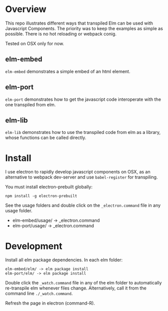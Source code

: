 # Overview

This repo illustrates different ways that transpiled Elm can be used with Javascript Components. The priority was to keep the examples as simple as possible. There is no hot reloading or webpack conig.

Tested on OSX only for now.

## elm-embed

`elm-embed` demonstrates a simple embed of an html element.

## elm-port

`elm-port` demonstrates how to get the javascript code interoperate with the one transpiled from elm.

## elm-lib

`elm-lib` demonstrates how to use the transpiled code from elm as a library, whose functions can be called directly.


# Install

I use electron to rapidly develop javascript components on OSX, as an alternative to webpack dev-server and use `babel-register` for transpiling.

You must install electron-prebuilt globally:

    npm install -g electron-prebuilt

See the usage folders and double click on the `_electron.command` file in any usage folder.

  * elm-embed/usage/ -> _electron.command
  * elm-port/usage/ -> _electron.command

# Development

Install all elm package dependencies. In each elm folder:

    elm-embed/elm/ -> elm package install
    elm-port/elm/ -> elm package install

Double click the `_watch.command` file in any of the elm folder to automatically re-transpile elm whenever files change. Alternatively, call it from the command line `./_watch.command`.

Refresh the page in electron (command-R).
